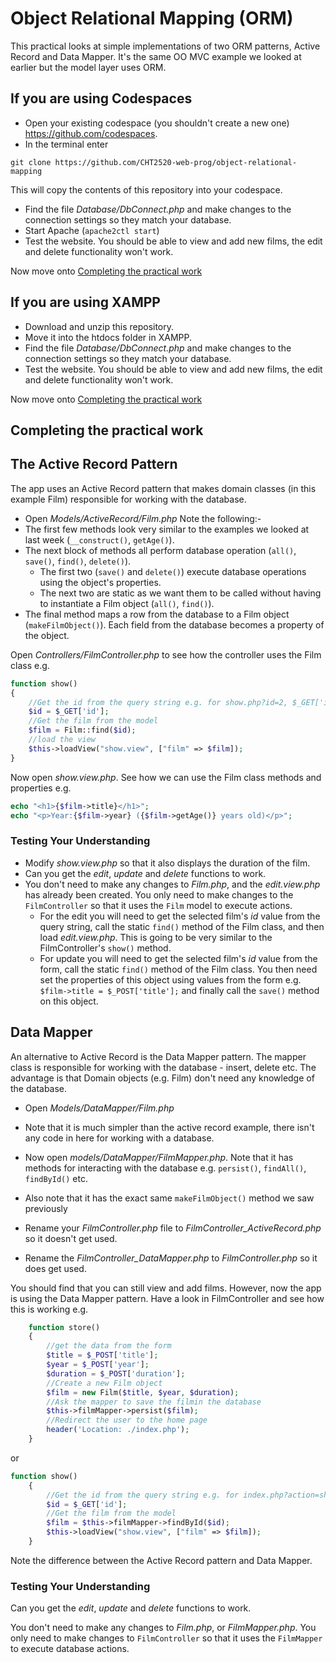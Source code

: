 # Object Relational Mapping (ORM)

This practical looks at simple implementations of two ORM patterns, Active Record and Data Mapper. It's the same OO MVC example we looked at earlier but the model layer uses ORM.

## If you are using Codespaces

- Open your existing codespace (you shouldn't create a new one) https://github.com/codespaces.
- In the terminal enter

```
git clone https://github.com/CHT2520-web-prog/object-relational-mapping
```

This will copy the contents of this repository into your codespace.

- Find the file _Database/DbConnect.php_ and make changes to the connection settings so they match your database.
- Start Apache (`apache2ctl start`)
- Test the website. You should be able to view and add new films, the edit and delete functionality won't work.

Now move onto [Completing the practical work](#practical)

## If you are using XAMPP

- Download and unzip this repository.
- Move it into the htdocs folder in XAMPP.
- Find the file _Database/DbConnect.php_ and make changes to the connection settings so they match your database.
- Test the website. You should be able to view and add new films, the edit and delete functionality won't work.

Now move onto [Completing the practical work](#practical)

## Completing the practical work <a name="practical"></a>

## The Active Record Pattern

The app uses an Active Record pattern that makes domain classes (in this example Film) responsible for working with the database.

- Open _Models/ActiveRecord/Film.php_
  Note the following:-
- The first few methods look very similar to the examples we looked at last week (`__construct()`, `getAge()`).
- The next block of methods all perform database operation (`all()`, `save()`, `find()`, `delete()`).
  - The first two (`save()` and `delete()`) execute database operations using the object's properties.
  - The next two are static as we want them to be called without having to instantiate a Film object (`all()`, `find()`).
- The final method maps a row from the database to a Film object (`makeFilmObject()`). Each field from the database becomes a property of the object.

Open _Controllers/FilmController.php_ to see how the controller uses the Film class e.g.

```php
function show()
{
    //Get the id from the query string e.g. for show.php?id=2, $_GET['id'] has a value of 2
    $id = $_GET['id'];
    //Get the film from the model
    $film = Film::find($id);
    //load the view
    $this->loadView("show.view", ["film" => $film]);
}
```

Now open _show.view.php_. See how we can use the Film class methods and properties e.g.

```php
echo "<h1>{$film->title}</h1>";
echo "<p>Year:{$film->year} ({$film->getAge()} years old)</p>";
```

### Testing Your Understanding

- Modify _show.view.php_ so that it also displays the duration of the film.
- Can you get the _edit_, _update_ and _delete_ functions to work.
- You don't need to make any changes to _Film.php_, and the _edit.view.php_ has already been created. You only need to make changes to the `FilmController` so that it uses the `Film` model to execute actions.
  - For the edit you will need to get the selected film's _id_ value from the query string, call the static `find()` method of the Film class, and then load _edit.view.php_. This is going to be very similar to the FilmController's `show()` method.
  - For update you will need to get the selected film's _id_ value from the form, call the static `find()` method of the Film class. You then need set the properties of this object using values from the form e.g. `$film->title = $_POST['title'];` and finally call the `save()` method on this object.

## Data Mapper

An alternative to Active Record is the Data Mapper pattern. The mapper class is responsible for working with the database - insert, delete etc. The advantage is that Domain objects (e.g. Film) don't need any knowledge of the database.

- Open _Models/DataMapper/Film.php_
- Note that it is much simpler than the active record example, there isn't any code in here for working with a database.
- Now open _models/DataMapper/FilmMapper.php_. Note that it has methods for interacting with the database e.g. `persist()`, `findAll()`, `findById()` etc.
- Also note that it has the exact same `makeFilmObject()` method we saw previously

- Rename your _FilmController.php_ file to _FilmController_ActiveRecord.php_ so it doesn't get used.
- Rename the _FilmController_DataMapper.php_ to _FilmController.php_ so it does get used.

You should find that you can still view and add films. However, now the app is using the Data Mapper pattern. Have a look in FilmController and see how this is working e.g.

```php
	function store()
	{
		//get the data from the form
		$title = $_POST['title'];
		$year = $_POST['year'];
		$duration = $_POST['duration'];
		//Create a new Film object
		$film = new Film($title, $year, $duration);
		//Ask the mapper to save the filmin the database
		$this->filmMapper->persist($film);
		//Redirect the user to the home page
		header('Location: ./index.php');
	}
```

or

```php
function show()
	{
		//Get the id from the query string e.g. for index.php?action=show&id=2, $_GET['id'] has a value of 2
		$id = $_GET['id'];
		//Get the film from the model
		$film = $this->filmMapper->findById($id);
		$this->loadView("show.view", ["film" => $film]);
	}
```

Note the difference between the Active Record pattern and Data Mapper.

### Testing Your Understanding

Can you get the _edit_, _update_ and _delete_ functions to work.

You don't need to make any changes to _Film.php_, or _FilmMapper.php_. You only need to make changes to `FilmController` so that it uses the `FilmMapper` to execute database actions.
